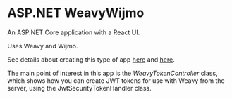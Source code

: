 ﻿# ASP.NET WeavyWijmo
An ASP.NET Core application with a React UI.

Uses Weavy and Wijmo.

See details about creating this type of app
[here](https://docs.microsoft.com/en-us/aspnet/core/client-side/spa/react?view=aspnetcore-6.0&tabs=visual-studio)
and
[here](https://alexcodetuts.com/2020/01/26/asp-net-core-3-1-with-react-user-authentication-and-registration).

The main point of interest in this app is the *WeavyTokenController* class,
which shows how you can create JWT tokens for use with Weavy from the server,
using the JwtSecurityTokenHandler class.

